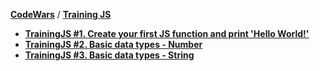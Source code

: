 [**CodeWars**](../README.md) / [**Training JS**](README.md)
* [**TrainingJS #1. Create your first JS function and print 'Hello World!'**](TrainingJS1.md)
* [**TrainingJS #2. Basic data types - Number**](TrainingJS2.md)
* [**TrainingJS #3. Basic data types - String**](TrainingJS3.md)
